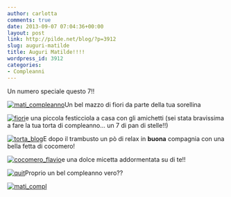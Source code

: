 ```yaml
---
author: carlotta
comments: true
date: 2013-09-07 07:04:36+00:00
layout: post
link: http://pilde.net/blog/?p=3912
slug: auguri-matilde
title: Auguri Matilde!!!!
wordpress_id: 3912
categories:
- Compleanni
---
```


Un numero speciale questo 7!!

[![mati_compleanno](http://pilde.net/blog/wp-content/uploads/2013/09/mati_compleanno.jpg)](http://pilde.net/blog/wp-content/uploads/2013/09/mati_compleanno.jpg)Un bel mazzo di fiori da parte della tua sorellina

[![fiori](http://pilde.net/blog/wp-content/uploads/2013/09/fiori.jpg)](http://pilde.net/blog/wp-content/uploads/2013/09/fiori.jpg)e una piccola festicciola a casa con gli amichetti (sei stata bravissima a fare la tua torta di compleanno... un 7 di pan di stelle!!)

[![torta_blog](http://pilde.net/blog/wp-content/uploads/2013/09/torta_blog.jpg)](http://pilde.net/blog/wp-content/uploads/2013/09/torta_blog.jpg)E dopo il trambusto un pò di relax in **buona** compagnia con una bella fetta di cocomero!

[![cocomero_flavio](http://pilde.net/blog/wp-content/uploads/2013/09/cocomero_flavio.jpg)](http://pilde.net/blog/wp-content/uploads/2013/09/cocomero_flavio.jpg)e una dolce micetta addormentata su di te!!

[![quit](http://pilde.net/blog/wp-content/uploads/2013/09/quit.jpg)](http://pilde.net/blog/wp-content/uploads/2013/09/quit.jpg)Proprio un bel compleanno vero??

[![mati_compl](http://pilde.net/blog/wp-content/uploads/2013/09/mati_compl.jpg)](http://pilde.net/blog/wp-content/uploads/2013/09/mati_compl.jpg)
